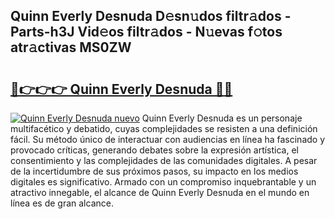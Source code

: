 ## Quinn Everly Desnuda D𝚎sn𝚞dos filtr𝚊dos - Parts-h3J Vid𝚎os filtr𝚊dos - N𝚞evas f𝚘tos atr𝚊ctivas MS0ZW

# <h2><a href="http://mb1kog.tromn.icu/?c=Quinn+Everly+Desnuda">🔗👉👉👉 Quinn Everly Desnuda 🔗🔗</a></h2>

[![Quinn Everly Desnuda nuevo](https://i.imgur.com/pEAQMta.gif)](http://mb1kog.tromn.icu/?c=Quinn+Everly+Desnuda)
Quinn Everly Desnuda es un personaje multifacético y debatido, cuyas complejidades se resisten a una definición fácil.  Su método único de interactuar con audiencias en línea ha fascinado y provocado críticas, generando debates sobre la expresión artística, el consentimiento y las complejidades de las comunidades digitales. A pesar de la incertidumbre de sus próximos pasos, su impacto en los medios digitales es significativo. Armado con un compromiso inquebrantable y un atractivo innegable, el alcance de Quinn Everly Desnuda en el mundo en línea es de gran alcance.
